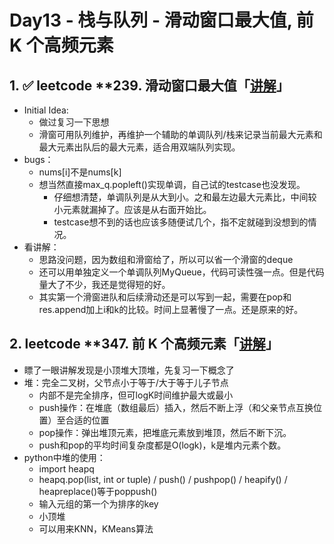 # Day13 - 栈与队列 - 滑动窗口最大值, 前 K 个高频元素

## 1. ✅ leetcode ****239. 滑动窗口最大值「[讲解](https://programmercarl.com/0239.%E6%BB%91%E5%8A%A8%E7%AA%97%E5%8F%A3%E6%9C%80%E5%A4%A7%E5%80%BC.html)」**

- Initial Idea:
    - 做过复习一下思想
    - 滑窗可用队列维护，再维护一个辅助的单调队列/栈来记录当前最大元素和最大元素出队后的最大元素，适合用双端队列实现。
- bugs：
    - nums[i]不是nums[k]
    - 想当然直接max_q.popleft()实现单调，自己试的testcase也没发现。
        - 仔细想清楚，单调队列是从大到小。之和最左边最大元素比，中间较小元素就漏掉了。应该是从右面开始比。
        - testcase想不到的话也应该多随便试几个，指不定就碰到没想到的情况。
- 看讲解：
    - 思路没问题，因为数组和滑窗给了，所以可以省一个滑窗的deque
    - 还可以用单独定义一个单调队列MyQueue，代码可读性强一点。但是代码量大了不少，我还是觉得短的好。
    - 其实第一个滑窗进队和后续滑动还是可以写到一起，需要在pop和res.append加上i和k的比较。时间上显著慢了一点。还是原来的好。

## 2. leetcode ****347. 前 K 个高频元素「[讲解](https://programmercarl.com/0347.%E5%89%8DK%E4%B8%AA%E9%AB%98%E9%A2%91%E5%85%83%E7%B4%A0.html)」**

- 瞟了一眼讲解发现是小顶堆大顶堆，先复习一下概念了
- 堆：完全二叉树，父节点小于等于/大于等于儿子节点
    - 内部不是完全排序，但可logK时间维护最大或最小
    - push操作：在堆底（数组最后）插入，然后不断上浮（和父亲节点互换位置）至合适的位置
    - pop操作：弹出堆顶元素，把堆底元素放到堆顶，然后不断下沉。
    - push和pop的平均时间复杂度都是O(logk)，k是堆内元素个数。
- python中堆的使用：
    - import heapq
    - heapq.pop(list, int or tuple) / push() / pushpop() / heapify() / heapreplace()等于poppush()
    - 输入元组的第一个为排序的key
    - 小顶堆
    - 可以用来KNN，KMeans算法